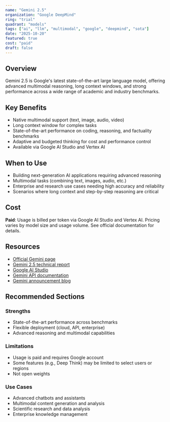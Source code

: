 ```yaml
---
name: "Gemini 2.5"
organization: "Google DeepMind"
ring: "trial"
quadrant: "models"
tags: ["ai", "llm", "multimodal", "google", "deepmind", "sota"]
date: "2025-10-20"
featured: true
cost: "paid"
draft: false
---
```


## Overview
Gemini 2.5 is Google's latest state-of-the-art large language model, offering advanced multimodal reasoning, long context windows, and strong performance across a wide range of academic and industry benchmarks.

## Key Benefits
- Native multimodal support (text, image, audio, video)
- Long context window for complex tasks
- State-of-the-art performance on coding, reasoning, and factuality benchmarks
- Adaptive and budgeted thinking for cost and performance control
- Available via Google AI Studio and Vertex AI

## When to Use
- Building next-generation AI applications requiring advanced reasoning
- Multimodal tasks (combining text, images, audio, etc.)
- Enterprise and research use cases needing high accuracy and reliability
- Scenarios where long context and step-by-step reasoning are critical

## Cost
**Paid**: Usage is billed per token via Google AI Studio and Vertex AI. Pricing varies by model size and usage volume. See official documentation for details.

## Resources
- [Official Gemini page](https://deepmind.google/technologies/gemini/)
- [Gemini 2.5 technical report](https://storage.googleapis.com/deepmind-media/gemini/gemini_v2_5_report.pdf)
- [Google AI Studio](https://aistudio.google.com/)
- [Gemini API documentation](https://ai.google.dev/gemini-api/docs)
- [Gemini announcement blog](https://blog.google/technology/ai/google-gemini-ai/)

## Recommended Sections
### Strengths
- State-of-the-art performance across benchmarks
- Flexible deployment (cloud, API, enterprise)
- Advanced reasoning and multimodal capabilities

### Limitations
- Usage is paid and requires Google account
- Some features (e.g., Deep Think) may be limited to select users or regions
- Not open weights

### Use Cases
- Advanced chatbots and assistants
- Multimodal content generation and analysis
- Scientific research and data analysis
- Enterprise knowledge management
